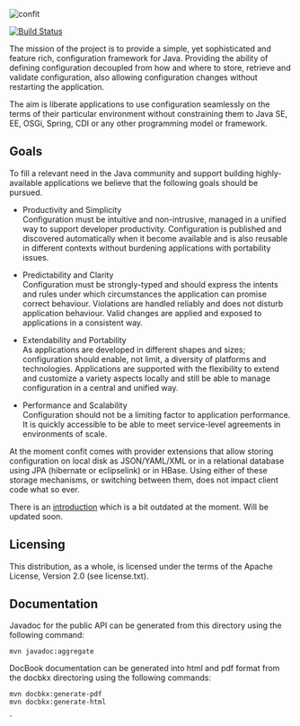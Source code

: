![confit](https://raw.github.com/deephacks/confit/master/confit-logo-website.png)

[![Build Status](https://travis-ci.org/deephacks/confit.png?branch=master)](https://travis-ci.org/deephacks/confit)

The mission of the project is to provide a simple, yet sophisticated and feature rich, configuration framework 
for Java. Providing the ability of defining configuration decoupled from how and where to store, retrieve and validate 
configuration, also allowing configuration changes without restarting the application. 

The aim is liberate applications to use configuration seamlessly on the terms of their particular environment
without constraining them to Java SE,  EE, OSGi, Spring, CDI or  any other programming model or framework.

## Goals  
To fill a relevant need in the Java community  and support building highly-available applications we believe 
that the following goals should be pursued. 

* Productivity and Simplicity  
Configuration must be intuitive and non-intrusive, managed in a unified way to support developer 
productivity. Configuration is published and discovered automatically when it become available and is also 
reusable in different contexts without burdening applications with portability issues.

* Predictability and Clarity  
Configuration must be strongly-typed and should express the intents and rules under which circumstances
the application can promise correct behaviour. Violations are handled reliably and does not disturb application
behaviour. Valid changes are applied and exposed to applications in a consistent way.

* Extendability and Portability  
As applications are developed in different shapes and sizes; configuration should enable, not limit, a diversity 
of platforms and technologies.  Applications are supported with the flexibility to  extend and customize a variety 
aspects locally and still be able to manage configuration in a central and unified way.

* Performance and Scalability  
Configuration should not be a limiting factor  to application performance.  It is quickly accessible to be able 
to meet service-level agreements in environments of scale.

At the moment confit comes with provider extensions that allow storing configuration on local disk as 
JSON/YAML/XML or in a relational database using JPA (hibernate or eclipselink) or in HBase. Using either of these 
storage mechanisms, or switching between them, does not impact client code what so ever.

There is an [introduction](http://stoffe.deephacks.org/2012/05/07/tools4j-config-part-1-introduction) which is 
a bit outdated at the moment. Will be updated soon.

## Licensing

This distribution, as a whole, is licensed under the terms of the Apache License, Version 2.0 (see license.txt).

## Documentation

Javadoc for the public API can be generated from this directory using the following command:

    mvn javadoc:aggregate

DocBook documentation can be generated into html and pdf format from the docbkx directoring using the
following commands:

    mvn docbkx:generate-pdf
    mvn docbkx:generate-html
`
